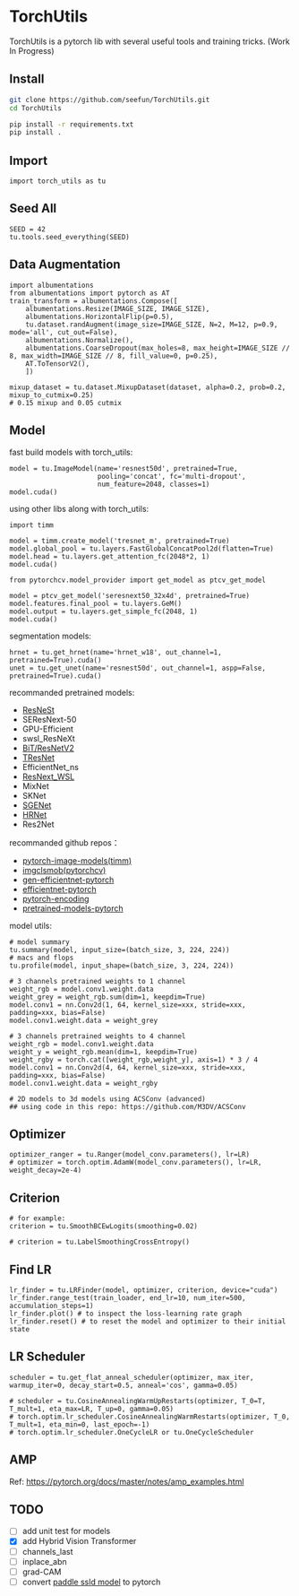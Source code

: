 
# TorchUtils 

TorchUtils is a pytorch lib with several useful tools and training tricks. (Work In Progress)

## Install
```bash
git clone https://github.com/seefun/TorchUtils.git
cd TorchUtils
```
```bash
pip install -r requirements.txt
pip install .
```

## Import

```
import torch_utils as tu
```


## Seed All

```
SEED = 42
tu.tools.seed_everything(SEED)
```

## Data Augmentation

```
import albumentations
from albumentations import pytorch as AT
train_transform = albumentations.Compose([
    albumentations.Resize(IMAGE_SIZE, IMAGE_SIZE),
    albumentations.HorizontalFlip(p=0.5),
    tu.dataset.randAugment(image_size=IMAGE_SIZE, N=2, M=12, p=0.9, mode='all', cut_out=False),
    albumentations.Normalize(),
    albumentations.CoarseDropout(max_holes=8, max_height=IMAGE_SIZE // 8, max_width=IMAGE_SIZE // 8, fill_value=0, p=0.25),
    AT.ToTensorV2(),
    ])

mixup_dataset = tu.dataset.MixupDataset(dataset, alpha=0.2, prob=0.2, mixup_to_cutmix=0.25) 
# 0.15 mixup and 0.05 cutmix
```

## Model

fast build models with torch_utils: 
```
model = tu.ImageModel(name='resnest50d', pretrained=True, 
                      pooling='concat', fc='multi-dropout', 
                      num_feature=2048, classes=1)
model.cuda()
```

using other libs along with torch_utils:
```
import timm

model = timm.create_model('tresnet_m', pretrained=True)
model.global_pool = tu.layers.FastGlobalConcatPool2d(flatten=True)
model.head = tu.layers.get_attention_fc(2048*2, 1) 
model.cuda()
```

```
from pytorchcv.model_provider import get_model as ptcv_get_model

model = ptcv_get_model('seresnext50_32x4d', pretrained=True)
model.features.final_pool = tu.layers.GeM() 
model.output = tu.layers.get_simple_fc(2048, 1)   
model.cuda()
```

segmentation models:
```
hrnet = tu.get_hrnet(name='hrnet_w18', out_channel=1, pretrained=True).cuda()
unet = tu.get_unet(name='resnest50d', out_channel=1, aspp=False, pretrained=True).cuda()
```

recommanded pretrained models:

- [ResNeSt](https://github.com/zhanghang1989/ResNeSt)  
- SEResNext-50 
- GPU-Efficient
- swsl_ResNeXt
- [BiT/ResNetV2](https://github.com/google-research/big_transfer) 
- [TResNet](https://github.com/mrT23/TResNet)
- EfficientNet_ns
- [ResNext_WSL](https://github.com/facebookresearch/WSL-Images)
- MixNet
- SKNet
- [SGENet](https://github.com/implus/PytorchInsight)
- [HRNet](https://github.com/HRNet)
- Res2Net


recommanded github repos：

- [pytorch-image-models(timm)](https://github.com/rwightman/pytorch-image-models)
- [imgclsmob(pytorchcv)](https://github.com/osmr/imgclsmob/tree/master/pytorch)
- [gen-efficientnet-pytorch](https://github.com/rwightman/gen-efficientnet-pytorch)
- [efficientnet-pytorch](https://github.com/lukemelas/EfficientNet-PyTorch)
- [pytorch-encoding](https://github.com/zhanghang1989/PyTorch-Encoding)
- [pretrained-models-pytorch](https://github.com/Cadene/pretrained-models.pytorch)

model utils:
```
# model summary
tu.summary(model, input_size=(batch_size, 3, 224, 224))
# macs and flops
tu.profile(model, input_shape=(batch_size, 3, 224, 224))

# 3 channels pretrained weights to 1 channel
weight_rgb = model.conv1.weight.data
weight_grey = weight_rgb.sum(dim=1, keepdim=True)
model.conv1 = nn.Conv2d(1, 64, kernel_size=xxx, stride=xxx, padding=xxx, bias=False)
model.conv1.weight.data = weight_grey

# 3 channels pretrained weights to 4 channel
weight_rgb = model.conv1.weight.data
weight_y = weight_rgb.mean(dim=1, keepdim=True)
weight_rgby = torch.cat([weight_rgb,weight_y], axis=1) * 3 / 4
model.conv1 = nn.Conv2d(4, 64, kernel_size=xxx, stride=xxx, padding=xxx, bias=False)
model.conv1.weight.data = weight_rgby

# 2D models to 3d models using ACSConv (advanced)
## using code in this repo: https://github.com/M3DV/ACSConv
```


## Optimizer
```
optimizer_ranger = tu.Ranger(model_conv.parameters(), lr=LR)
# optimizer = torch.optim.AdamW(model_conv.parameters(), lr=LR, weight_decay=2e-4)
```


## Criterion
```
# for example:
criterion = tu.SmoothBCEwLogits(smoothing=0.02)

# criterion = tu.LabelSmoothingCrossEntropy()
```


## Find LR 
```
lr_finder = tu.LRFinder(model, optimizer, criterion, device="cuda")
lr_finder.range_test(train_loader, end_lr=10, num_iter=500, accumulation_steps=1)
lr_finder.plot() # to inspect the loss-learning rate graph
lr_finder.reset() # to reset the model and optimizer to their initial state
```


## LR Scheduler
```
scheduler = tu.get_flat_anneal_scheduler(optimizer, max_iter, warmup_iter=0, decay_start=0.5, anneal='cos', gamma=0.05)

# scheduler = tu.CosineAnnealingWarmUpRestarts(optimizer, T_0=T, T_mult=1, eta_max=LR, T_up=0, gamma=0.05)
# torch.optim.lr_scheduler.CosineAnnealingWarmRestarts(optimizer, T_0, T_mult=1, eta_min=0, last_epoch=-1)
# torch.optim.lr_scheduler.OneCycleLR or tu.OneCycleScheduler
```


## AMP

Ref: https://pytorch.org/docs/master/notes/amp_examples.html


## TODO
- [ ] add unit test for models
- [x] add Hybrid Vision Transformer
- [ ] channels_last
- [ ] inplace_abn
- [ ] grad-CAM
- [ ] convert [paddle ssld model](https://github.com/PaddlePaddle/PaddleClas/blob/release/2.3/docs/zh_CN/algorithm_introduction/ImageNet_models.md#ssld%E7%9F%A5%E8%AF%86%E8%92%B8%E9%A6%8F%E9%A2%84%E8%AE%AD%E7%BB%83%E6%A8%A1%E5%9E%8B) to pytorch
